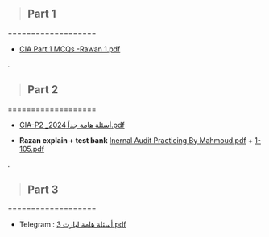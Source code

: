 


> ## Part 1

===================


- [CIA Part 1 MCQs -Rawan 1.pdf](https://github.com/user-attachments/files/21949433/CIA.Part.1.MCQs.-Rawan.1.pdf)



.

>

> ## Part 2

===================

- [CIA-P2 _أسئلة هامة جداً 2024.pdf](https://github.com/user-attachments/files/21949442/CIA-P2._.2024.pdf)



- **Razan explain + test bank** [Inernal Audit Practicing By Mahmoud.pdf](https://github.com/user-attachments/files/21949447/Inernal.Audit.Practicing.By.Mahmoud.pdf) + [1-105.pdf](https://github.com/user-attachments/files/21949452/1-105.pdf)


.

>

> ## Part 3

===================


-  Telegram  : [أسئلة هامة لبارت 3.pdf](https://github.com/user-attachments/files/21949453/3.pdf)

